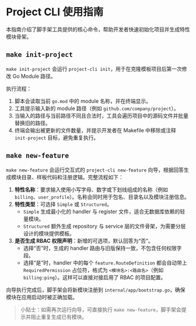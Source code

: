 # Project CLI 使用指南

本指南介绍了脚手架工具提供的核心命令，帮助开发者快速初始化项目并生成特性模块骨架。

## `make init-project`

`make init-project` 会运行 `project-cli init`，用于在克隆模板项目后第一次修改 Go Module 路径。

执行流程：

1. 脚本会读取当前 `go.mod` 中的 module 名称，并在终端显示。
2. 工具提示输入新的 module 路径（例如 `github.com/company/project`）。
3. 当输入的路径与当前路径不同且合法时，工具会遍历项目中的源码文件并批量替换旧的路径。
4. 终端会输出被更新的文件数量，并提示开发者在 Makefile 中移除或注释 `init-project` 目标，避免重复执行。

## `make new-feature`

`make new-feature` 会运行交互式的 `project-cli new-feature` 向导，根据回答生成模块目录、样板代码和注册逻辑。完整流程如下：

1. **特性名称**：要求输入使用小写字母、数字或下划线组成的名称（例如 `billing`、`user_profile`）。名称会同时用于包名、目录名以及模块注册信息。
2. **特性类型**：可选择 `Simple` 或 `Structured`。
   - `Simple` 生成最小化的 handler 与 register 文件，适合无数据库依赖的轻量模块。
   - `Structured` 额外生成 repository 与 service 层的文件骨架，为需要分层设计的模块提供模板。
3. **是否生成 RBAC 权限声明**：新增的可选项，默认回答为“否”。
   - 选择“否”时，生成的 handler 路由与旧版保持一致，不包含任何权限字段。
   - 选择“是”时，handler 中的每个 `feature.RouteDefinition` 都会自动带上 `RequiredPermission` 占位符，格式为 `<模块名>:<路由名>`（例如 `billing:ping`）。这样可以直接对接启用了 RBAC 的项目配置。

向导执行完成后，脚手架会将新模块注册到 `internal/app/bootstrap.go`，确保模块在应用启动时被正确加载。

> 小贴士：如需再次运行向导，可直接执行 `make new-feature`，脚手架会提示并阻止重复生成已有模块。
